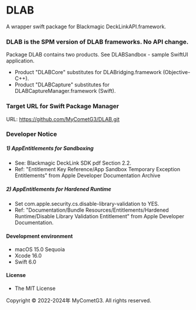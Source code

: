 # DLAB

A wrapper swift package for Blackmagic DeckLinkAPI.framework.

### DLAB is the SPM version of DLAB frameworks. No API change.

Package DLAB contains two products. See DLABSandbox - sample SwiftUI application.

- Product "DLABCore" substitutes for DLABridging.framework (Objective-C++).
- Product "DLABCapture" substitutes for DLABCaptureManager.framework (Swift).

### Target URL for Swift Package Manager

URL: https://github.com/MyCometG3/DLAB.git

### Developer Notice
##### 1) AppEntitlements for Sandboxing

- See: Blackmagic DeckLink SDK pdf Section 2.2.
- Ref: "Entitlement Key Reference/App Sandbox Temporary Exception Entitlements" from Apple Developer Documentation Archive

##### 2) AppEntitlements for Hardened Runtime
- Set com.apple.security.cs.disable-library-validation to YES.
- Ref: "Documentation/Bundle Resources/Entitlements/Hardened Runtime/Disable Library Validation Entitlement" from Apple Developer Documentation.

#### Development environment
- macOS 15.0 Sequoia
- Xcode 16.0
- Swift 6.0

#### License
- The MIT License

Copyright © 2022-2024年 MyCometG3. All rights reserved.
